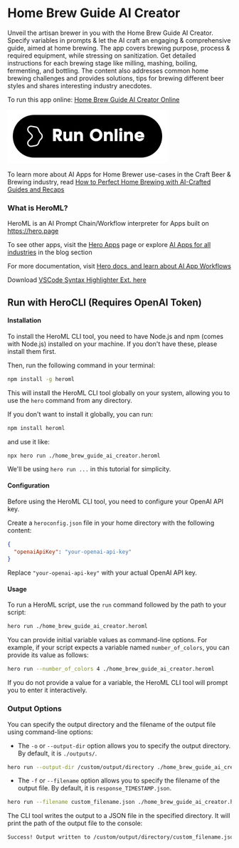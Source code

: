 # Home Brew Guide AI Creator

Unveil the artisan brewer in you with the Home Brew Guide AI Creator. Specify variables in prompts & let the AI craft an engaging & comprehensive guide, aimed at home brewing. The app covers brewing purpose, process & required equipment, while stressing on sanitization. Get detailed instructions for each brewing stage like milling, mashing, boiling, fermenting, and bottling. The content also addresses common home brewing challenges and provides solutions, tips for brewing different beer styles and shares interesting industry anecdotes.

To run this app online: [Home Brew Guide AI Creator Online](https://hero.page/app/home-brew-guide-ai-creator-ai-powered-brewing-guide-and-solutions/yTZfYFk2dmhUuloesAhy)

[![Run Home Brew Guide AI Creator Online](/assets/run.svg)](https://hero.page/app/home-brew-guide-ai-creator-ai-powered-brewing-guide-and-solutions/yTZfYFk2dmhUuloesAhy)

To learn more about AI Apps for Home Brewer use-cases in the Craft Beer & Brewing industry, read [How to Perfect Home Brewing with AI-Crafted Guides and Recaps](https://hero.page/blog/ai/craft-beer-and-brewing/how-to-perfect-home-brewing-with-ai-crafted-guides-and-recaps/170826)

### What is HeroML?
HeroML is an AI Prompt Chain/Workflow interpreter for Apps built on https://hero.page 

To see other apps, visit the [Hero Apps](https://hero.page/apps) page or explore [AI Apps for all industries](https://hero.page/blog) in the blog section

For more documentation, visit [Hero docs, and learn about AI App Workflows](https://hero.page/tutorials/introduction-to-heroml)

Download [VSCode Syntax Highlighter Ext. here](https://marketplace.visualstudio.com/items?itemName=hero-page.heroml)

## Run with HeroCLI (Requires OpenAI Token)

#### Installation

To install the HeroML CLI tool, you need to have Node.js and npm (comes with Node.js) installed on your machine. If you don't have these, please install them first. 

Then, run the following command in your terminal:

```bash
npm install -g heroml
```

This will install the HeroML CLI tool globally on your system, allowing you to use the `hero` command from any directory.

If you don't want to install it globally, you can run:

```bash
npm install heroml
```

and use it like:

```bash
npx hero run ./home_brew_guide_ai_creator.heroml
```

We'll be using `hero run ...` in this tutorial for simplicity.

#### Configuration

Before using the HeroML CLI tool, you need to configure your OpenAI API key. 

Create a `heroconfig.json` file in your home directory with the following content:

```json
{
  "openaiApiKey": "your-openai-api-key"
}
```

Replace `"your-openai-api-key"` with your actual OpenAI API key.

#### Usage

To run a HeroML script, use the `run` command followed by the path to your script:

```bash
hero run ./home_brew_guide_ai_creator.heroml
```

You can provide initial variable values as command-line options. For example, if your script expects a variable named `number_of_colors`, you can provide its value as follows:

```bash
hero run --number_of_colors 4 ./home_brew_guide_ai_creator.heroml
```

If you do not provide a value for a variable, the HeroML CLI tool will prompt you to enter it interactively.

### Output Options

You can specify the output directory and the filename of the output file using command-line options:

- The `-o` or `--output-dir` option allows you to specify the output directory. By default, it is `./outputs/`.

```bash
hero run --output-dir /custom/output/directory ./home_brew_guide_ai_creator.heroml
```

- The `-f` or `--filename` option allows you to specify the filename of the output file. By default, it is `response_TIMESTAMP.json`.

```bash
hero run --filename custom_filename.json ./home_brew_guide_ai_creator.heroml
```

The CLI tool writes the output to a JSON file in the specified directory. It will print the path of the output file to the console:

```bash
Success! Output written to /custom/output/directory/custom_filename.json
```

